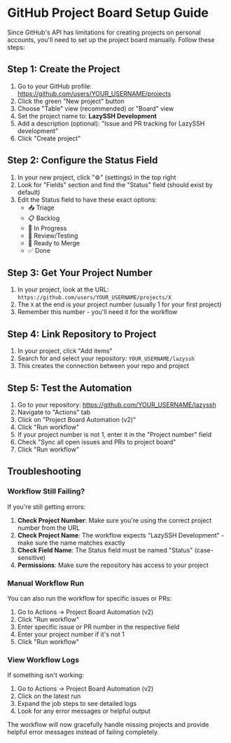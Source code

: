 # GitHub Project Board Setup Guide

Since GitHub's API has limitations for creating projects on personal accounts, you'll need to set up the project board manually. Follow these steps:

## Step 1: Create the Project

1. Go to your GitHub profile: https://github.com/users/YOUR_USERNAME/projects
2. Click the green "New project" button
3. Choose "Table" view (recommended) or "Board" view
4. Set the project name to: **LazySSH Development**
5. Add a description (optional): "Issue and PR tracking for LazySSH development"
6. Click "Create project"

## Step 2: Configure the Status Field

1. In your new project, click "⚙️" (settings) in the top right
2. Look for "Fields" section and find the "Status" field (should exist by default)
3. Edit the Status field to have these exact options:
   - 📥 Triage
   - 📋 Backlog
   - 🔨 In Progress
   - 👀 Review/Testing
   - 🚀 Ready to Merge
   - ✅ Done

## Step 3: Get Your Project Number

1. In your project, look at the URL: `https://github.com/users/YOUR_USERNAME/projects/X`
2. The `X` at the end is your project number (usually 1 for your first project)
3. Remember this number - you'll need it for the workflow

## Step 4: Link Repository to Project

1. In your project, click "Add items" 
2. Search for and select your repository: `YOUR_USERNAME/lazyssh`
3. This creates the connection between your repo and project

## Step 5: Test the Automation

1. Go to your repository: https://github.com/YOUR_USERNAME/lazyssh
2. Navigate to "Actions" tab
3. Click on "Project Board Automation (v2)"
4. Click "Run workflow"
5. If your project number is not 1, enter it in the "Project number" field
6. Check "Sync all open issues and PRs to project board"
7. Click "Run workflow"

## Troubleshooting

### Workflow Still Failing?

If you're still getting errors:

1. **Check Project Number**: Make sure you're using the correct project number from the URL
2. **Check Project Name**: The workflow expects "LazySSH Development" - make sure the name matches exactly
3. **Check Field Name**: The Status field must be named "Status" (case-sensitive)
4. **Permissions**: Make sure the repository has access to your project

### Manual Workflow Run

You can also run the workflow for specific issues or PRs:

1. Go to Actions → Project Board Automation (v2)
2. Click "Run workflow"
3. Enter specific issue or PR number in the respective field
4. Enter your project number if it's not 1
5. Click "Run workflow"

### View Workflow Logs

If something isn't working:

1. Go to Actions → Project Board Automation (v2)
2. Click on the latest run
3. Expand the job steps to see detailed logs
4. Look for any error messages or helpful output

The workflow will now gracefully handle missing projects and provide helpful error messages instead of failing completely. 